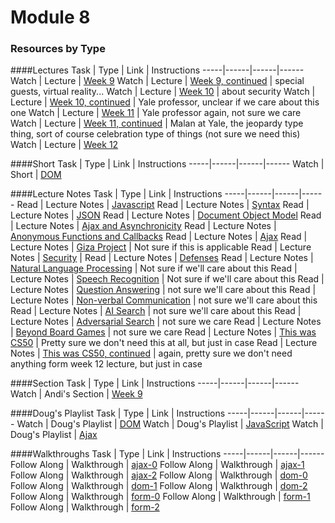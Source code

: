 # Module 8

### Resources by Type

####Lectures
Task | Type | Link | Instructions
-----|------|------|------
Watch | Lecture | <a href="https://www.youtube.com/watch?v=FKLqzTdkDMc" target="_blank">Week 9</a>
Watch | Lecture | <a href="https://www.youtube.com/watch?v=l9gEGB0eOps" target="_blank">Week 9, continued</a> | special guests, virtual reality...
Watch | Lecture | <a href="https://www.youtube.com/watch?v=bpfiIlYzVGs" target="_blank">Week 10</a> | about security
Watch | Lecture | <a href="https://www.youtube.com/watch?v=OkYga_a-9cQ" target="_blank">Week 10, continued</a> | Yale professor, unclear if we care about this one
Watch | Lecture | <a href="https://www.youtube.com/watch?v=7q3VIoQinCs" target="_blank">Week 11</a> | Yale professor again, not sure we care
Watch | Lecture | <a href="https://www.youtube.com/watch?v=i9gUfhxej0I" target="_blank">Week 11, continued</a> | Malan at Yale, the jeopardy type thing, sort of course celebration type of things (not sure we need this)
Watch | Lecture | <a href="https://www.youtube.com/watch?v=l76Cz8RLO54&feature=youtu.be" target="_blank">Week 12</a>

####Short
Task | Type | Link | Instructions
-----|------|------|------
Watch | Short | <a href="https://www.youtube.com/watch?v=GBKwdFEyJks&index=16&list=PLhQjrBD2T380dhmG9KMjsOQogweyjEeVQ" target="_blank">DOM</a>

####Lecture Notes
Task | Type | Link | Instructions
-----|------|------|------
Read | Lecture Notes | <a href="http://cdn.cs50.net/2015/fall/lectures/9/m/notes9m/notes9m.html#javascript" target="_blank">Javascript</a>
Read | Lecture Notes | <a href="http://cdn.cs50.net/2015/fall/lectures/9/m/notes9m/notes9m.html#syntax" target="_blank">Syntax</a>
Read | Lecture Notes | <a href="http://cdn.cs50.net/2015/fall/lectures/9/m/notes9m/notes9m.html#json" target="_blank">JSON</a>
Read | Lecture Notes | <a href="http://cdn.cs50.net/2015/fall/lectures/9/m/notes9m/notes9m.html#document_object_model" target="_blank">Document Object Model</a>
Read | Lecture Notes | <a href="http://cdn.cs50.net/2015/fall/lectures/9/m/notes9m/notes9m.html#ajax_and_asynchronicity" target="_blank">Ajax and Asynchronicity</a>
Read | Lecture Notes | <a href="http://cdn.cs50.net/2015/fall/lectures/9/w/notes9w/notes9w.html#anonymous_functions_and_callbacks" target="_blank">Anonymous Functions and Callbacks</a>
Read | Lecture Notes | <a href="http://cdn.cs50.net/2015/fall/lectures/9/w/notes9w/notes9w.html#ajax" target="_blank">Ajax</a>
Read | Lecture Notes | <a href="http://cdn.cs50.net/2015/fall/lectures/9/w/notes9w/notes9w.html#giza_project" target="_blank">Giza Project</a> | Not sure if this is applicable
Read | Lecture Notes | <a href="http://cdn.cs50.net/2015/fall/lectures/10/m/notes10m/notes10m.html#security" target="_blank">Security</a> | 
Read | Lecture Notes | <a href="http://cdn.cs50.net/2015/fall/lectures/10/m/notes10m/notes10m.html#defenses" target="_blank">Defenses</a>
Read | Lecture Notes | <a href="http://cdn.cs50.net/2015/fall/lectures/10/w/notes10w/notes10w.html#natural_language_processing" target="_blank">Natural Language Processing</a> | Not sure if we'll care about this
Read | Lecture Notes | <a href="http://cdn.cs50.net/2015/fall/lectures/10/w/notes10w/notes10w.html#speech_recognition" target="_blank">Speech Recognition</a> | Not sure if we'll care about this
Read | Lecture Notes | <a href="http://cdn.cs50.net/2015/fall/lectures/10/w/notes10w/notes10w.html#question_answering" target="_blank">Question Answering</a> | not sure we'll care about this
Read | Lecture Notes | <a href="http://cdn.cs50.net/2015/fall/lectures/10/w/notes10w/notes10w.html#non_verbal_communication" target="_blank">Non-verbal Communication</a> | not sure we'll care about this
Read | Lecture Notes | <a href="http://cdn.cs50.net/2015/fall/lectures/11/m/notes11m/notes11m.html#ai_search" target="_blank">AI Search</a> | not sure we'll care about this
Read | Lecture Notes | <a href="http://cdn.cs50.net/2015/fall/lectures/11/m/notes11m/notes11m.html#adversarial_search" target="_blank">Adversarial Search</a> | not sure we care
Read | Lecture Notes | <a href="http://cdn.cs50.net/2015/fall/lectures/11/m/notes11m/notes11m.html#beyond_board_games" target="_blank">Beyond Board Games</a> | not sure we care
Read | Lecture Notes | <a href="http://cdn.cs50.net/2015/fall/lectures/11/f/notes11f/notes11f.html#this_was_cs50" target="_blank">This was CS50</a> | Pretty sure we don't need this at all, but just in case
Read | Lecture Notes | <a href="http://cdn.cs50.net/2015/fall/lectures/12/m/notes12m/notes12m.html#this_was_cs50" target="_blank">This was CS50, continued</a> | again, pretty sure we don't need anything form week 12 lecture, but just in case

####Section
Task | Type | Link | Instructions
-----|------|------|------
Watch | Andi's Section | <a href="https://www.youtube.com/watch?v=UuNuJ4Q6b-s&feature=youtu.be
" target="_blank">Week 9</a>

####Doug's Playlist
Task | Type | Link | Instructions
-----|------|------|------
Watch | Doug's Playlist | <a href="https://www.youtube.com/watch?v=pkcDcIhVM30&list=PLhQjrBD2T383ql2IPhxwnJqu1EjcMXulK&index=1" target="_blank">DOM</a>
Watch | Doug's Playlist | <a href="https://www.youtube.com/watch?v=JYIKYnbdu4E&list=PLhQjrBD2T383ql2IPhxwnJqu1EjcMXulK&index=2" target="_blank">JavaScript</a>
Watch | Doug's Playlist | <a href="https://www.youtube.com/watch?v=FtefVGIgAfA&list=PLhQjrBD2T383ql2IPhxwnJqu1EjcMXulK&index=3" target="_blank">Ajax</a>

####Walkthroughs
Task | Type | Link | Instructions
-----|------|------|------
Follow Along | Walkthrough | <a href="https://www.youtube.com/watch?v=gKupwkz8ZBo&list=PLhQjrBD2T382FjybRNOXyEdsjP9CNKJgb&index=1" target="_blank">ajax-0</a>
Follow Along | Walkthrough | <a href="https://www.youtube.com/watch?v=fHuy443Gm-Y&index=2&list=PLhQjrBD2T382FjybRNOXyEdsjP9CNKJgb" target="_blank">ajax-1</a>
Follow Along | Walkthrough | <a href="https://www.youtube.com/watch?v=HGVqC6hlqFI&index=3&list=PLhQjrBD2T382FjybRNOXyEdsjP9CNKJgb" target="_blank">ajax-2</a>
Follow Along | Walkthrough | <a href="https://www.youtube.com/watch?v=6Kb5CyWU3PY&index=4&list=PLhQjrBD2T382FjybRNOXyEdsjP9CNKJgb" target="_blank">dom-0</a>
Follow Along | Walkthrough | <a href="https://www.youtube.com/watch?v=HOLM-ok0KOI&index=5&list=PLhQjrBD2T382FjybRNOXyEdsjP9CNKJgb" target="_blank">dom-1</a>
Follow Along | Walkthrough | <a href="https://www.youtube.com/watch?v=6EkmABDGNGs&list=PLhQjrBD2T382FjybRNOXyEdsjP9CNKJgb&index=6" target="_blank">dom-2</a>
Follow Along | Walkthrough | <a href="https://www.youtube.com/watch?v=U7W2U8qRI3I&index=7&list=PLhQjrBD2T382FjybRNOXyEdsjP9CNKJgb" target="_blank">form-0</a>
Follow Along | Walkthrough | <a href="https://www.youtube.com/watch?v=r2iaKDH79oQ&index=8&list=PLhQjrBD2T382FjybRNOXyEdsjP9CNKJgb" target="_blank">form-1</a>
Follow Along | Walkthrough | <a href="https://www.youtube.com/watch?v=eViManaIKkQ&index=9&list=PLhQjrBD2T382FjybRNOXyEdsjP9CNKJgb" target="_blank">form-2</a>

